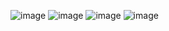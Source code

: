 ![image](https://github.com/user-attachments/assets/c420f2da-228a-44b4-bf0f-e5d80188e92e)
![image](https://github.com/user-attachments/assets/80822e64-8e92-45ac-bff9-158d0383c47c)
![image](https://github.com/user-attachments/assets/ab12c077-be48-4064-913b-1c394260d971)
![image](https://github.com/user-attachments/assets/12ed2771-2872-474b-bfdf-e39bedd7e712)
